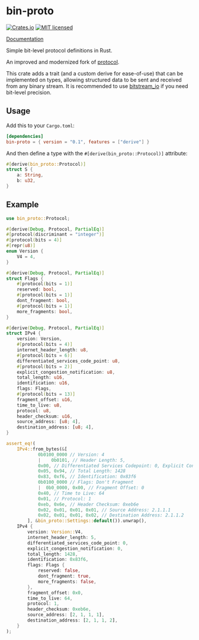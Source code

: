 # bin-proto

[![Crates.io](https://img.shields.io/crates/v/bin-proto.svg)](https://crates.io/crates/bin-proto)
[![MIT licensed](https://img.shields.io/badge/license-MIT-blue.svg)](./LICENSE)

[Documentation](https://docs.rs/bin-proto)

Simple bit-level protocol definitions in Rust.

An improved and modernized fork of [protocol](https://crates.io/crates/bin-proto).

This crate adds a trait (and a custom derive for ease-of-use) that can be
implemented on types, allowing structured data to be sent and received from
any binary stream. It is recommended to use [bitstream_io](https://docs.rs/bitstream-io/latest/bitstream_io/) if you need bit-level precision.

## Usage

Add this to your `Cargo.toml`:

```toml
[dependencies]
bin-proto = { version = "0.1", features = ["derive"] }
```

And then define a type with the `#[derive(bin_proto::Protocol)]` attribute:

```rust
#[derive(bin_proto::Protocol)]
struct S {
    a: String,
    b: u32,
}
```

## Example

```rust
use bin_proto::Protocol;

#[derive(Debug, Protocol, PartialEq)]
#[protocol(discriminant = "integer")]
#[protocol(bits = 4)]
#[repr(u8)]
enum Version {
    V4 = 4,
}

#[derive(Debug, Protocol, PartialEq)]
struct Flags {
    #[protocol(bits = 1)]
    reserved: bool,
    #[protocol(bits = 1)]
    dont_fragment: bool,
    #[protocol(bits = 1)]
    more_fragments: bool,
}

#[derive(Debug, Protocol, PartialEq)]
struct IPv4 {
    version: Version,
    #[protocol(bits = 4)]
    internet_header_length: u8,
    #[protocol(bits = 6)]
    differentiated_services_code_point: u8,
    #[protocol(bits = 2)]
    explicit_congestion_notification: u8,
    total_length: u16,
    identification: u16,
    flags: Flags,
    #[protocol(bits = 13)]
    fragment_offset: u16,
    time_to_live: u8,
    protocol: u8,
    header_checksum: u16,
    source_address: [u8; 4],
    destination_address: [u8; 4],
}

assert_eq!(
    IPv4::from_bytes(&[
            0b0100_0000 // Version: 4
            |    0b0101, // Header Length: 5,
            0x00, // Differentiated Services Codepoint: 0, Explicit Congestion Notification: 0
            0x05, 0x94, // Total Length: 1428
            0x83, 0xf6, // Identification: 0x83f6
            0b0100_0000 // Flags: Don't Fragment
            |  0b0_0000, 0x00, // Fragment Offset: 0
            0x40, // Time to Live: 64
            0x01, // Protocol: 1
            0xeb, 0x6e, // Header Checksum: 0xeb6e
            0x02, 0x01, 0x01, 0x01, // Source Address: 2.1.1.1
            0x02, 0x01, 0x01, 0x02, // Destination Address: 2.1.1.2
        ], &bin_proto::Settings::default()).unwrap(),
    IPv4 {
        version: Version::V4,
        internet_header_length: 5,
        differentiated_services_code_point: 0,
        explicit_congestion_notification: 0,
        total_length: 1428,
        identification: 0x83f6,
        flags: Flags {
            reserved: false,
            dont_fragment: true,
            more_fragments: false,
        },
        fragment_offset: 0x0,
        time_to_live: 64,
        protocol: 1,
        header_checksum: 0xeb6e,
        source_address: [2, 1, 1, 1],
        destination_address: [2, 1, 1, 2],
    }
);
```
